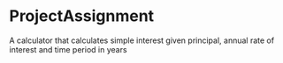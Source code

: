 # ProjectAssignment


A calculator that calculates simple interest given principal, annual rate of interest and time period in years
